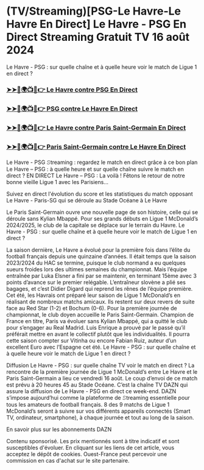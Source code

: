 #  (TV/Streaming)[PSG-Le Havre-Le Havre En Direct] Le Havre - PSG En Direct Streaming Gratuit TV 16 août 2024

Le Havre - PSG : sur quelle chaîne et à quelle heure voir le match de Ligue 1 en direct ?

<h3><a href="https://cutt.ly/Aev9CKU3">➤➤🔴🌍📺📱👉 Le Havre contre PSG En Direct</a></h3>

<h3><a href="https://cutt.ly/Aev9CKU3">➤➤🔴🌍📺📱👉 PSG contre Le Havre En Direct</a></h3>

<h3><a href="https://cutt.ly/Aev9CKU3">➤➤🔴🌍📺📱👉 Le Havre contre Paris Saint-Germain En Direct</a></h3>

<h3><a href="https://cutt.ly/Aev9CKU3">➤➤🔴🌍📺📱👉 Paris Saint-Germain contre Le Havre En Direct</a></h3>

Le Havre - PSG 𝚂treaming : regardez le match en direct grâce à ce bon plan
Le Havre – PSG : à quelle heure et sur quelle chaîne suivre le match en direct ?
EN DIRECT Le Havre – PSG : La voilà ! Fêtons le retour de notre bonne vieille Ligue 1 avec les Parisiens…

Suivez en direct l'évolution du score et les statistiques du match opposant Le Havre - Paris-SG qui se déroule au Stade Océane à Le Havre

Le Paris Saint-Germain ouvre une nouvelle page de son histoire, celle qui se déroule sans Kylian Mbappé. Pour ses grands débuts en Ligue 1 McDonald’s 2024/2025, le club de la capitale se déplace sur le terrain du Havre. Le Havre - PSG : sur quelle chaîne et à quelle heure voir le match de Ligue 1 en direct ?

La saison dernière, Le Havre a évolué pour la première fois dans l’élite du football français depuis une quinzaine d’années. Il était temps que la saison 2023/2024 du HAC se termine, puisque le club normand a eu quelques sueurs froides lors des ultimes semaines du championnat. Mais l’équipe entraînée par Luka Elsner a fini par se maintenir, en terminant 15ème avec 3 points d’avance sur le premier relégable. L’entraîneur slovène a plié ses bagages, et c’est Didier Digard qui reprend les rênes de l’équipe première. Cet été, les Havrais ont préparé leur saison de Ligue 1 McDonald’s en réalisant de nombreux matchs amicaux. Ils restent sur deux revers de suite face au Red Star (1-2) et Bochum (0-6). Pour la première journée de championnat, le club doyen accueille le Paris Saint-Germain. Champion de France en titre, Paris va évoluer sans Kylian Mbappé, qui a quitté le club pour s’engager au Real Madrid. Luis Enrique a prouvé par le passé qu’il préférait mettre en avant le collectif plutôt que les individualités. Il pourra cette saison compter sur Vitinha ou encore Fabian Ruiz, auteur d’un excellent Euro avec l’Espagne cet été. Le Havre - PSG : sur quelle chaîne et à quelle heure voir le match de Ligue 1 en direct ?

Diffusion Le Havre - PSG : sur quelle chaîne TV voir le match en direct ?
La rencontre de la première journée de Ligue 1 McDonald’s entre Le Havre et le Paris Saint-Germain a lieu ce vendredi 16 août. Le coup d’envoi de ce match est prévu à 20 heures 45 au Stade Océane. C’est la chaîne TV DAZN qui assure la diffusion de Le Havre - PSG en direct ce week-end. DAZN s’impose aujourd’hui comme la plateforme de 𝚂treaming essentielle pour tous les amateurs de football français. 8 des 9 matchs de Ligue 1 McDonald’s seront à suivre sur vos différents appareils connectés (Smart TV, ordinateur, smartphone), à chaque journée et tout au long de la saison.

En savoir plus sur les abonnements DAZN

Contenu sponsorisé. Les prix mentionnés sont à titre indicatif et sont susceptibles d'évoluer. En cliquant sur les liens de cet article, vous acceptez le dépôt de cookies. Ouest-France peut percevoir une commission en cas d'achat sur le site partenaire.
